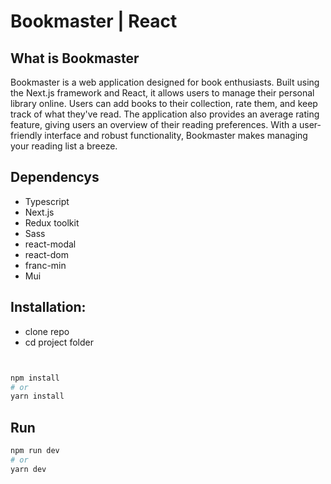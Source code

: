 # Bookmaster  |  React 

## What is Bookmaster
Bookmaster is a web application designed for book enthusiasts.
Built using the Next.js framework and React, it allows users to manage their personal library online.
Users can add books to their collection, rate them, and keep track of what they've read.
The application also provides an average rating feature, giving users an overview of their reading preferences. 
With a user-friendly interface and robust functionality, Bookmaster makes managing your reading list a breeze.

## Dependencys

- Typescript
- Next.js
- Redux toolkit
- Sass
- react-modal
- react-dom
- franc-min
- Mui

## Installation:

- clone repo
- cd project folder

```bash


npm install
# or
yarn install

```

## Run

```bash
npm run dev
# or
yarn dev
```
